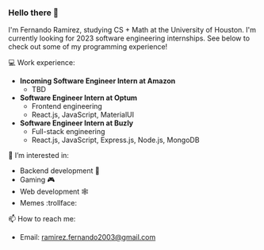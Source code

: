 
### Hello there 👋

I'm Fernando Ramirez, studying CS + Math at the University of Houston. I'm currently looking for 2023 software engineering internships. See below to check out some of my programming experience!

💻 Work experience:
  * **Incoming Software Engineer Intern at Amazon**
    * TBD
  * **Software Engineer Intern at Optum**
    * Frontend engineering
    * React.js, JavaScript, MaterialUI
  * **Software Engineer Intern at Buzly**
    * Full-stack engineering
    * React.js, JavaScript, Express.js, Node.js, MongoDB

👀 I’m interested in:
  * Backend development :wrench:
  * Gaming :video_game:
  * Web development :spider_web:
  * Memes :trollface:
 
📫 How to reach me:
  * Email: ramirez.fernando2003@gmail.com
